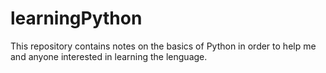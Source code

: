 # learningPython

This repository contains notes on the basics of Python in order to help me and anyone interested in learning the lenguage.

